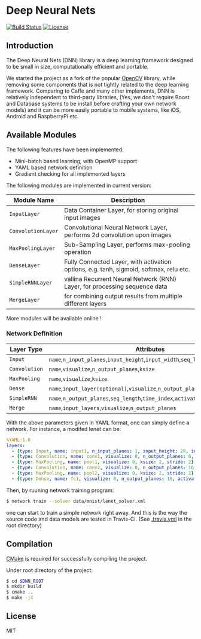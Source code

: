 # Deep Neural Nets

[![Build Status](https://travis-ci.org/liangfu/dnn.svg?branch=master)](https://travis-ci.org/liangfu/dnn)
[![License](https://img.shields.io/badge/license-MIT-blue.svg)](LICENSE)

## Introduction

The Deep Neural Nets (DNN) library is a deep learning framework designed to be small in size, 
computationally efficient and portable.

We started the project as a fork of the popular [OpenCV](http://opencv.org/) library,
while removing some components that is not tightly related to the deep learning framework.
Comparing to Caffe and many other implements, DNN is relatively independent to third-party libraries, 
(Yes, we don't require Boost and Database systems to be install before crafting your own network models)
and it can be more easily portable to mobile systems, like iOS, Android and RaspberryPi etc.

## Available Modules

The following features have been implemented:

 - Mini-batch based learning, with OpenMP support
 - YAML based network definition
 - Gradient checking for all implemented layers

The following modules are implemented in current version:

 Module Name           | Description
 ---                   | ---
 `InputLayer`          | Data Container Layer, for storing original input images
 `ConvolutionLayer`    | Convolutional Neural Network Layer, performs 2d convolution upon images
 `MaxPoolingLayer`     | Sub-Sampling Layer, performs max-pooling operation
 `DenseLayer`          | Fully Connected Layer, with activation options, e.g. tanh, sigmoid, softmax, relu etc.
 `SimpleRNNLayer`      | vallina Recurrent Neural Network (RNN) Layer, for processing sequence data
 `MergeLayer`          | for combining output results from multiple different layers

More modules will be available online !

### Network Definition

Layer Type | Attributes
--- | ---
`Input` | `name`,`n_input_planes`,`input_height`,`input_width`,`seq_length`
`Convolution` | `name`,`visualize`,`n_output_planes`,`ksize`
`MaxPooling` | `name`,`visualize`,`ksize`
`Dense` | `name`,`input_layer(optional)`,`visualize`,`n_output_planes`,`activation_type`
`SimpleRNN` | `name`,`n_output_planes`,`seq_length`,`time_index`,`activation_type`
`Merge` | `name`,`input_layers`,`visualize`,`n_output_planes`

With the above parameters given in YAML format, one can simply define a network. 
For instance, a modifed lenet can be:

```yaml
%YAML:1.0
layers:
  - {type: Input, name: input1, n_input_planes: 1, input_height: 28, input_width: 28, seq_length: 1}
  - {type: Convolution, name: conv1, visualize: 0, n_output_planes: 6, ksize: 5, stride: 1}
  - {type: MaxPooling, name: pool1, visualize: 0, ksize: 2, stride: 2}
  - {type: Convolution, name: conv2, visualize: 0, n_output_planes: 16, ksize: 5, stride: 1}
  - {type: MaxPooling, name: pool2, visualize: 0, ksize: 2, stride: 2}
  - {type: Dense, name: fc1, visualize: 0, n_output_planes: 10, activation_type: tanh}
```

Then, by ruuning network training program:

```bash
$ network train --solver data/mnist/lenet_solver.xml
```

one can start to train a simple network right away. And this is the way the source code 
and data models are tested in Travis-Ci. 
(See [.travis.yml](https://github.com/liangfu/dnn/blob/master/.travis.yml) in the root directory)

## Compilation

[CMake](https://cmake.org) is required for successfully compiling the project. 

Under root directory of the project:

 ```bash
 $ cd $DNN_ROOT
 $ mkdir build
 $ cmake .. 
 $ make -j4
 ```

## License

MIT

<script>
  (function(i,s,o,g,r,a,m){i['GoogleAnalyticsObject']=r;i[r]=i[r]||function(){
  (i[r].q=i[r].q||[]).push(arguments)},i[r].l=1*new Date();a=s.createElement(o),
  m=s.getElementsByTagName(o)[0];a.async=1;a.src=g;m.parentNode.insertBefore(a,m)
  })(window,document,'script','https://www.google-analytics.com/analytics.js','ga');
  ga('create', 'UA-8286931-2', 'auto');
  ga('send', 'pageview');
</script>
